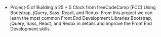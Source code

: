 - Project-5 of Building a 25 + 5 Clock from freeCodeCamp (FCC) Using Bootstrap, jQuery, Sass, React, and Redux. From this project we can learn the most common Front End Development Libraries Bootstrap, jQuery, Sass, React, and Redux in details and improve the Front End Development skills.
